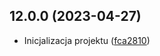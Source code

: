 ## 12.0.0 (2023-04-27)

* Inicjalizacja projektu ([fca2810](https://github.com/michalskidominik/quest-translate/commit/fca2810))



